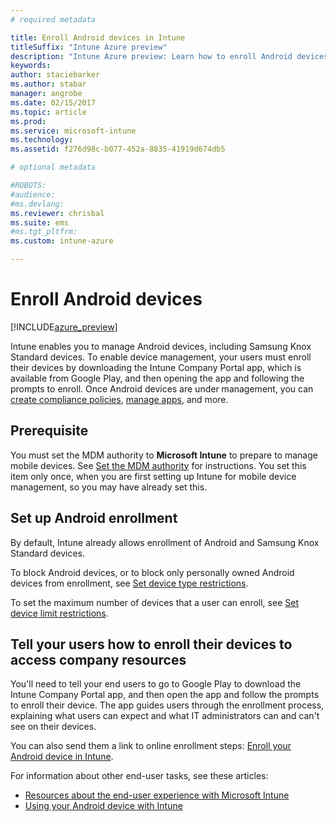 ```yaml
---
# required metadata

title: Enroll Android devices in IntunetitleSuffix: "Intune Azure preview"
description: "Intune Azure preview: Learn how to enroll Android devices in Intune Azure preview."
keywords:
author: staciebarker
ms.author: stabar
manager: angrobe
ms.date: 02/15/2017
ms.topic: article
ms.prod:
ms.service: microsoft-intune
ms.technology:
ms.assetid: f276d98c-b077-452a-8835-41919d674db5

# optional metadata

#ROBOTS:
#audience:
#ms.devlang:
ms.reviewer: chrisbal
ms.suite: ems
#ms.tgt_pltfrm:
ms.custom: intune-azure

---
```


# Enroll Android devices

[!INCLUDE[azure_preview](../includes/azure_preview.md)]

Intune enables you to manage Android devices, including Samsung Knox Standard devices. To enable device management, your users must enroll their devices by downloading the Intune Company Portal app, which is available from Google Play, and then opening the app and following the prompts to enroll. Once Android devices are under management, you can [create compliance policies](https://docs.microsoft.com/intune-azure/set-device-compliance/create-a-compliance-policy-for-android), [manage apps](https://docs.microsoft.com/intune-azure/manage-apps/what-is-app-management), and more.

## Prerequisite

You must set the MDM authority to **Microsoft Intune** to prepare to manage mobile devices. See [Set the MDM authority](set-mdm-authority.md) for instructions. You set this item only once, when you are first setting up Intune for mobile device management, so you may have already set this. 

## Set up Android enrollment

By default, Intune already allows enrollment of Android and Samsung Knox Standard devices. 

To block Android devices, or to block only personally owned Android devices from enrollment, see [Set device type restrictions](https://docs.microsoft.com/intune-azure/enroll-devices/set-enrollment-restrictions#set-device-type-restrictions). 

To set the maximum number of devices that a user can enroll, see [Set device limit restrictions](https://docs.microsoft.com/intune-azure/enroll-devices/set-enrollment-restrictions#set-device-limit-restrictions).

## Tell your users how to enroll their devices to access company resources

You'll need to tell your end users to go to Google Play to download the Intune Company Portal app, and then open the app and follow the prompts to enroll their device. The app guides users through the enrollment process, explaining what users can expect and what IT administrators can and can't see on their devices.

You can also send them a link to online enrollment steps: [Enroll your Android device in Intune](https://docs.microsoft.com/intune/enduser/enroll-your-device-in-intune-android). 

For information about other end-user tasks, see these articles:

- [Resources about the end-user experience with Microsoft Intune](https://docs.microsoft.com/intune/deploy-use/what-to-tell-your-end-users-about-using-microsoft-intune)
- [Using your Android device with Intune](https://docs.microsoft.com/intune/enduser/using-your-android-device-with-intune)